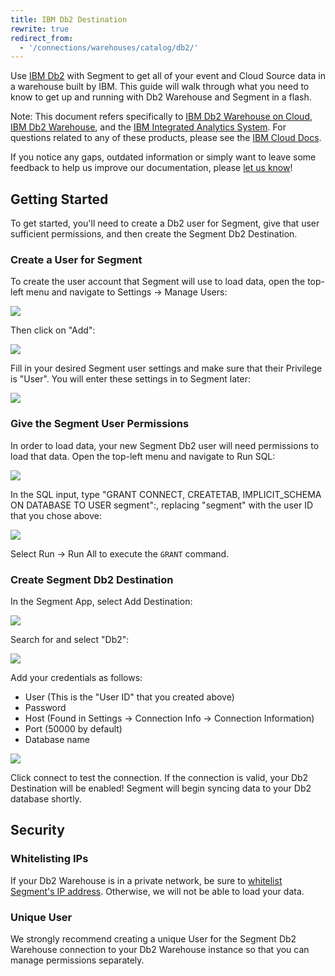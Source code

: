 ```yaml
---
title: IBM Db2 Destination
rewrite: true
redirect_from:
  - '/connections/warehouses/catalog/db2/'
---
```


Use [IBM Db2](https://www.ibm.com/analytics/us/en/db2/) with Segment to get
all of your event and Cloud Source data in a warehouse built by IBM. This
guide will walk through what you need to know to get up and running with Db2
Warehouse and Segment in a flash.

Note: This document refers specifically to [IBM Db2 Warehouse on
Cloud](https://www.ibm.com/cloud/db2-warehouse-on-cloud), [IBM Db2 Warehouse](https://www.ibm.com/analytics/db2), and the [IBM Integrated
Analytics System](https://www.ibm.com/products/integrated-analytics-system). For questions related to any of these products,
please see the [IBM Cloud Docs](https://cloud.ibm.com/docs).

If you notice any gaps, outdated information or simply want to leave some
feedback to help us improve our documentation, please [let us
know](https://segment.com/help/contact)!

## Getting Started

To get started, you'll need to create a Db2 user for Segment, give that user
sufficient permissions, and then create the Segment Db2 Destination.

### Create a User for Segment

To create the user account that Segment will use to load data, open the
top-left menu and navigate to Settings → Manage Users:

<img src="./images/db2_menu.png" style="max-width: 380px">

Then click on "Add":

<img src="./images/manage_users.png" style="max-width: 437px">

Fill in your desired Segment user settings and make sure that their Privilege
is "User". You will enter these settings in to Segment later:

<img src="./images/add_user.png" style="max-width: 394px">

### Give the Segment User Permissions

In order to load data, your new Segment Db2 user will need permissions to
load that data. Open the top-left menu and navigate to Run SQL:

<img src="./images/run_sql.png" style="max-width: 325px">

In the SQL input, type "GRANT CONNECT, CREATETAB, IMPLICIT_SCHEMA ON DATABASE TO
USER segment":, replacing "segment" with the user ID that you chose above:

<img src="./images/grant.png" style="max-width: 616px">

Select Run → Run All to execute the `GRANT` command.

### Create Segment Db2 Destination

In the Segment App, select Add Destination:

<img src="./images/add_destination.png" style="max-width: 682px">

Search for and select "Db2":

<img src="./images/search_results.png" style="max-width: 842px">

Add your credentials as follows:

- User (This is the "User ID" that you created above)
- Password
- Host (Found in Settings → Connection Info → Connection Information)
- Port (50000 by default)
- Database name

<img src="./images/settings.png" style="max-width: 540px">

Click connect to test the connection. If the connection is valid, your Db2
Destination will be enabled! Segment will begin syncing data to your Db2
database shortly.

## Security

### Whitelisting IPs

If your Db2 Warehouse is in a private network, be sure to [whitelist
Segment's IP
address](https://segment.com/docs/connections/storage/warehouses/faq/#which-ips-should-i-whitelist).
Otherwise, we will not be able to load your data.

### Unique User

We strongly recommend creating a unique User for the Segment Db2 Warehouse
connection to your Db2 Warehouse instance so that you can manage permissions
separately.
